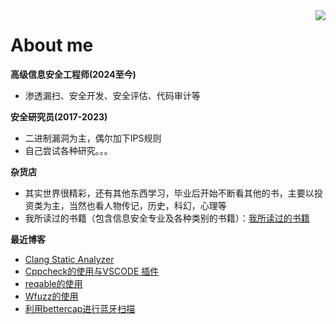 

<!--
**giantbranch/giantbranch** is a ✨ _special_ ✨ repository because its `README.md` (this file) appears on your GitHub profile.

### Hi there 👋
Here are some ideas to get you started:

- 🔭 I’m currently working on ...
- 🌱 I’m currently learning ...
- 👯 I’m looking to collaborate on ...
- 🤔 I’m looking for help with ...
- 💬 Ask me about ...
- 📫 How to reach me: ...
- 😄 Pronouns: ...
- ⚡ Fun fact: ...
-->

<img align="right" src="https://github-readme-stats.vercel.app/api?username=giantbranch&show_icons=true&icon_color=111111&text_color=000000&bg_color=cccccc&theme=graywhite&hide_title=true" />

# About me

**高级信息安全工程师(2024至今)**
- 渗透漏扫、安全开发、安全评估、代码审计等 

**安全研究员(2017-2023)**
- 二进制漏洞为主，偶尔加下IPS规则
- 自己尝试各种研究。。。

**杂货店**
- 其实世界很精彩，还有其他东西学习，毕业后开始不断看其他的书，主要以投资类为主，当然也看人物传记，历史，科幻，心理等
- 我所读过的书籍（包含信息安全专业及各种类别的书籍）：[我所读过的书籍](https://www.giantbranch.cn/book/)

**最近博客**

<!-- BLOG-POST-LIST:START -->
- [Clang Static Analyzer](https://www.giantbranch.cn/2024/09/23/Clang%20Static%20Analyzer/)
- [Cppcheck的使用与VSCODE 插件](https://www.giantbranch.cn/2024/09/21/Cppcheck%E7%9A%84%E4%BD%BF%E7%94%A8%E4%B8%8EVSCODE%20%E6%8F%92%E4%BB%B6/)
- [reqable的使用](https://www.giantbranch.cn/2024/09/03/reqable%E7%9A%84%E4%BD%BF%E7%94%A8/)
- [Wfuzz的使用](https://www.giantbranch.cn/2024/08/13/Wfuzz%E7%9A%84%E4%BD%BF%E7%94%A8/)
- [利用bettercap进行蓝牙扫描](https://www.giantbranch.cn/2024/07/16/%E5%88%A9%E7%94%A8bettercap%E8%BF%9B%E8%A1%8C%E8%93%9D%E7%89%99%E6%89%AB%E6%8F%8F/)
<!-- BLOG-POST-LIST:END -->

<!--
![My GitHub](https://github-readme-stats.vercel.app/api?username=giantbranch&count_private=true&show_icons=true&theme=graywhite&include_all_commits=true)

<h1 align="center">Hi 👋, I'm giantbranch</h1>
<p align="left"> <img src="https://komarev.com/ghpvc/?username=giantbranch&label=Profile%20views&color=0e75b6&style=flat" alt="giantbranch" /> </p>
<p align="left"> <a href="https://github.com/ryo-ma/github-profile-trophy"><img src="https://github-profile-trophy.vercel.app/?username=giantbranch" alt="giantbranch" /></a> </p>
<p><img align="left" src="https://github-readme-stats.vercel.app/api/top-langs?username=giantbranch&show_icons=true&locale=en&layout=compact" alt="giantbranch" /></p>
<p>&nbsp;<img align="center" src="https://github-readme-stats.vercel.app/api?username=giantbranch&show_icons=true&locale=en" alt="giantbranch" /></p>
-->
